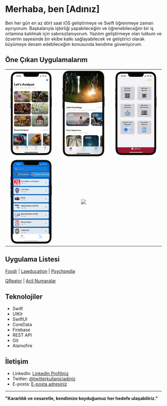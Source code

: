 # Merhaba, ben [Adınız]

Ben her gün en az dört saat iOS geliştirmeye ve Swift öğrenmeye zaman ayırıyorum. Başkalarıyla işbirliği yapabileceğim ve öğrenebileceğim bir iş ortamına katılmak için sabırsızlanıyorum. Yazılım geliştirmeye olan tutkum ve özverim sayesinde bir ekibe katkı sağlayabilecek ve geliştirici olarak büyümeye devam edebileceğim konusunda kendime güveniyorum.

## Öne Çıkan Uygulamalarım

<div align="center">
  <table border="0">
    <tr>
      <td align="center">
        <img src="images/foodr.png" width="200"/>
      </td>
      <td align="center">
        <img src="images/psychpedia.png" width="200"/>
      </td>
      <td align="center">
        <img src="images/qreator.png" width="200"/>
      </td>
    </tr>
    <tr>
      <td align="center">
        <img src="images/acilnumaralar.png" width="200"/>
      </td>
      <td align="center">
        <img src="images/lawducation" width="200"/>
      </td>
      <tr>
  </table>
</div>

## Uygulama Listesi

[Foodr](https://github.com/yourusername/FoodAnalyzer) | [Lawducation](https://github.com/yourusername/LawducationApp) | [Psychpedia](https://github.com/yourusername/PsychologyLearn)

[QReator](https://github.com/yourusername/QReator) | [Acil Numaralar](https://github.com/yourusername/EmergencyContacts)

## Teknolojiler

- Swift
- UIKit
- SwiftUI
- CoreData
- Firebase
- REST API
- Git
- Alamofire

## İletişim

- LinkedIn: [LinkedIn Profiliniz](https://linkedin.com/in/tunahan-aktay)
- Twitter: [@twitterkullaniciadiniz](https://twitter.com/tunimba)
- E-posta: [E-posta adresiniz](mailto:aktaytunahan@gmail.com)

---

**"Kararlılık ve cesaretle, kendimize koyduğumuz her hedefe ulaşabiliriz."**
